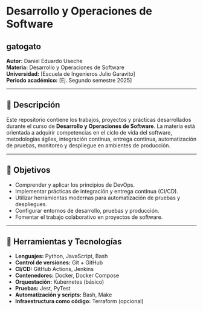 # Desarrollo y Operaciones de Software

## gatogato

**Autor:** Daniel Eduardo Useche  
**Materia:** Desarrollo y Operaciones de Software  
**Universidad:** [Escuela de Ingenieros Julio Garavito]  
**Periodo académico:** [Ej. Segundo semestre 2025]

---

## 📌 Descripción

Este repositorio contiene los trabajos, proyectos y prácticas desarrollados durante el curso de **Desarrollo y Operaciones de Software**. La materia está orientada a adquirir competencias en el ciclo de vida del software, metodologías ágiles, integración continua, entrega continua, automatización de pruebas, monitoreo y despliegue en ambientes de producción.

---

## 🎯 Objetivos

- Comprender y aplicar los principios de DevOps.
- Implementar prácticas de integración y entrega continua (CI/CD).
- Utilizar herramientas modernas para automatización de pruebas y despliegues.
- Configurar entornos de desarrollo, pruebas y producción.
- Fomentar el trabajo colaborativo en proyectos de software.

---

## 🧰 Herramientas y Tecnologías

- **Lenguajes:** Python, JavaScript, Bash
- **Control de versiones:** Git + GitHub
- **CI/CD:** GitHub Actions, Jenkins
- **Contenedores:** Docker, Docker Compose
- **Orquestación:** Kubernetes (básico)
- **Pruebas:** Jest, PyTest
- **Automatización y scripts:** Bash, Make
- **Infraestructura como código:** Terraform (opcional)
